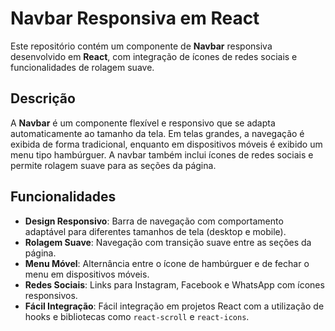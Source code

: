 # Navbar Responsiva em React

Este repositório contém um componente de **Navbar** responsiva desenvolvido em **React**, com integração de ícones de redes sociais e funcionalidades de rolagem suave.

## Descrição

A **Navbar** é um componente flexível e responsivo que se adapta automaticamente ao tamanho da tela. Em telas grandes, a navegação é exibida de forma tradicional, enquanto em dispositivos móveis é exibido um menu tipo hambúrguer. A navbar também inclui ícones de redes sociais e permite rolagem suave para as seções da página.

## Funcionalidades

- **Design Responsivo**: Barra de navegação com comportamento adaptável para diferentes tamanhos de tela (desktop e mobile).
- **Rolagem Suave**: Navegação com transição suave entre as seções da página.
- **Menu Móvel**: Alternância entre o ícone de hambúrguer e de fechar o menu em dispositivos móveis.
- **Redes Sociais**: Links para Instagram, Facebook e WhatsApp com ícones responsivos.
- **Fácil Integração**: Fácil integração em projetos React com a utilização de hooks e bibliotecas como `react-scroll` e `react-icons`.

